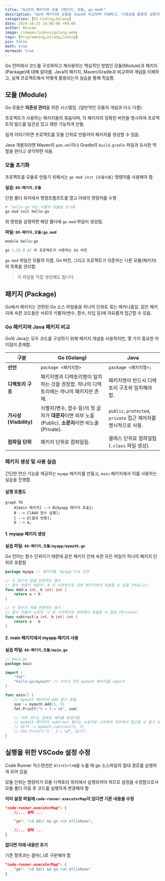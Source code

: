 ```yaml
---
title: "Go언어 패키지와 모듈 (패키지, 모듈, go mod)"
description: "Go의 패키지와 모듈을 Java와 비교하며 이해하고, 다형성을 활용한 실용적인 예제를 다룸."
categories: [03.Coding,Golang]
date: 2024-10-25 19:00:00 +09:00
author: Hossam
image: /images/indexs/golang.webp
tags: [Programming,Golang,Coding]
pin: false
math: true
mermaid: true
---
```


Go 언어에서 코드를 구조화하고 재사용하는 핵심적인 방법인 모듈(Module)과 패키지(Package)에 대해 알아봄. Java의 패키지, Maven/Gradle과 비교하여 개념을 이해하고, 실제 프로젝트에서 어떻게 활용되는지 실습을 통해 학습함.

## 모듈 (Module)

Go 모듈은 **의존성 관리**를 위한 시스템임. (일반적인 모듈의 개념과 다소 다름)

프로젝트가 사용하는 패키지들의 묶음이며, 각 패키지의 정확한 버전을 명시하여 프로젝트의 빌드를 일관성 있고 재현 가능하게 만듦.

쉽게 이야기하면 프로젝트를 모듈 단위로 만들어야 패키지를 생성할 수 있음.

Java 개발자라면 Maven의 `pom.xml`이나 Gradle의 `build.gradle` 파일과 유사한 역할을 한다고 생각하면 쉬움.

### 모듈 초기화

프로젝트를 모듈로 만들기 위해서는 `go mod init {모듈이름}` 명령어를 사용해야 함.

**실습: `08-패키지,모듈`**

단원 폴더 위치에서 명령프롬프트를 열고 아래의 명령어를 수행

```bash
# 'hello-go'라는 이름의 모듈을 초기화
go mod init hello-go
```

위 명령을 실행하면 해당 폴더에 `go.mod` 파일이 생성됨.

**파일: `08-패키지,모듈/go.mod`**

```mod
module hello-go

go 1.25.0 // 이 프로젝트가 사용하는 Go 버전
```

`go.mod` 파일은 모듈의 이름, Go 버전, 그리고 프로젝트가 의존하는 다른 모듈(패키지)의 목록을 관리함.

> 이 파일을 직접 생성해도 됩니다.

## 패키지 (Package)

Go에서 패키지는 관련된 Go 소스 파일들을 하나의 단위로 묶는 메커니즘임. 같은 패키지에 속한 코드들은 서로의 식별자(변수, 함수, 타입 등)에 자유롭게 접근할 수 있음.

### Go 패키지와 Java 패키지 비교

Go와 Java는 모두 코드를 구성하기 위해 패키지 개념을 사용하지만, 몇 가지 중요한 차이점이 존재함.

| 구분 | Go (Golang) | Java |
|---|---|---|
| **선언** | `package <패키지명>` | `package <패키지명>;` |
| **디렉토리 구조** | 패키지명과 디렉토리명이 일치하는 것을 권장함. 하나의 디렉토리에는 하나의 패키지만 존재. | 패키지명이 반드시 디렉토리 구조와 일치해야 함. |
| **가시성(Visibility)** | 식별자(변수, 함수 등)의 첫 글자가 **대문자**이면 외부 노출(Public), **소문자**이면 비노출(Private). | `public`, `protected`, `private` 접근 제어자를 명시적으로 사용. |
| **컴파일 단위** | 패키지 단위로 컴파일됨. | 클래스 단위로 컴파일됨 (`.class` 파일 생성). |

### 패키지 생성 및 사용 실습

간단한 연산 기능을 제공하는 `myapp` 패키지를 만들고, `main` 패키지에서 이를 사용하는 실습을 진행함.

#### 실행 흐름도

```mermaid
graph TD
    A[main 패키지] --> B{myapp 패키지 호출};
    B --> C[Add 함수 실행];
    C --> D[결과 반환];
    D --> A;
```

#### 1. myapp 패키지 생성

**실습 파일: `08-패키지,모듈/myapp/mymath.go`**

Go 언어는 함수 단위이기 때문에 같은 패키지 안에 속한 모든 파일이 하나의 패키지 단위로 포함됨

```go
package myapp // 패키지를 'myapp'으로 선언

// 두 정수의 합을 반환하는 함수
// 함수 이름이 대문자 'A'로 시작하므로 외부 패키지에서 호출할 수 있음 (Public)
func Add(a int, b int) int {
	return a + b
}

// 두 정수의 차를 반환하는 함수
// 함수 이름이 소문자 's'로 시작하므로 외부에서 호출할 수 없음 (Private)
func subtract(a int, b int) int {
	return a - b
}
```

#### 2. main 패키지에서 myapp 패키지 사용

**실습 파일: `08-패키지,모듈/main.go`**

```go
// main.go
package main

import (
	"fmt"
	"hello-go/mymath" // 우리가 만든 mymath 패키지를 import
)

func main() {
	// mymath 패키지의 Add 함수 호출
	sum := mymath.Add(5, 3)
	fmt.Printf("5 + 3 = %d", sum)

	// 아래 코드는 컴파일 에러를 발생시킴
	// mymath 패키지의 subtract 함수는 소문자로 시작하여 외부에서 접근할 수 없기 때문
	// diff := mymath.subtract(5, 3)
	// fmt.Printf("5 - 3 = %d", diff)
}
```


## 실행을 위한 VSCode 설정 수정

Code Runner 익스텐션은 `Alt+Ctrl+N`을 누를 때 go 소스파일의 절대 경로를 실행하게 되어 있음

모듈 단위는 명령어가 모듈 디렉토리 위치에서 실행되어야 하므로 설정을 수정함으로서 모듈 폴더 이동 후 코드를 실행하게 변경해야 함

**이미 설정 파일에 `code-runner.executorMap`이 있다면 기존 내용을 수정**

```json
"code-runner.executorMap": {
    //... 생략 ...

    "go": "cd $dir && go run $fileName",

    //... 생략 ...
}
```

**없다면 아래 내용만 추가**

기존 항목과는 콤마(`,`)로 구분해야 함

```json
"code-runner.executorMap": {
    "go": "cd $dir && go run $fileName"
}
```